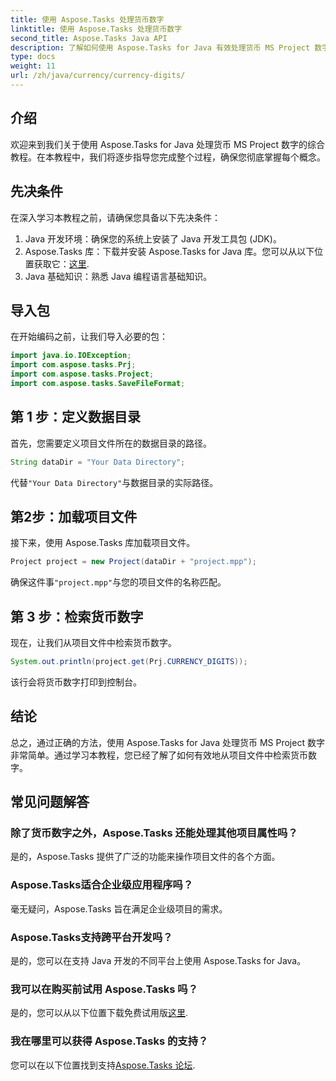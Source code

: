 ```yaml
---
title: 使用 Aspose.Tasks 处理货币数字
linktitle: 使用 Aspose.Tasks 处理货币数字
second_title: Aspose.Tasks Java API
description: 了解如何使用 Aspose.Tasks for Java 有效处理货币 MS Project 数字。带有代码示例的分步指南。
type: docs
weight: 11
url: /zh/java/currency/currency-digits/
---
```

## 介绍
欢迎来到我们关于使用 Aspose.Tasks for Java 处理货币 MS Project 数字的综合教程。在本教程中，我们将逐步指导您完成整个过程，确保您彻底掌握每个概念。
## 先决条件
在深入学习本教程之前，请确保您具备以下先决条件：
1. Java 开发环境：确保您的系统上安装了 Java 开发工具包 (JDK)。
2.  Aspose.Tasks 库：下载并安装 Aspose.Tasks for Java 库。您可以从以下位置获取它：[这里](https://releases.aspose.com/tasks/java/).
3. Java 基础知识：熟悉 Java 编程语言基础知识。

## 导入包
在开始编码之前，让我们导入必要的包：
```java
import java.io.IOException;
import com.aspose.tasks.Prj;
import com.aspose.tasks.Project;
import com.aspose.tasks.SaveFileFormat;
```

## 第 1 步：定义数据目录
首先，您需要定义项目文件所在的数据目录的路径。
```java
String dataDir = "Your Data Directory";
```
代替`"Your Data Directory"`与数据目录的实际路径。
## 第2步：加载项目文件
接下来，使用 Aspose.Tasks 库加载项目文件。
```java
Project project = new Project(dataDir + "project.mpp");
```
确保这件事`"project.mpp"`与您的项目文件的名称匹配。
## 第 3 步：检索货币数字
现在，让我们从项目文件中检索货币数字。
```java
System.out.println(project.get(Prj.CURRENCY_DIGITS));
```
该行会将货币数字打印到控制台。

## 结论
总之，通过正确的方法，使用 Aspose.Tasks for Java 处理货币 MS Project 数字非常简单。通过学习本教程，您已经了解了如何有效地从项目文件中检索货币数字。
## 常见问题解答
### 除了货币数字之外，Aspose.Tasks 还能处理其他项目属性吗？
是的，Aspose.Tasks 提供了广泛的功能来操作项目文件的各个方面。
### Aspose.Tasks适合企业级应用程序吗？
毫无疑问，Aspose.Tasks 旨在满足企业级项目的需求。
### Aspose.Tasks支持跨平台开发吗？
是的，您可以在支持 Java 开发的不同平台上使用 Aspose.Tasks for Java。
### 我可以在购买前试用 Aspose.Tasks 吗？
是的，您可以从以下位置下载免费试用版[这里](https://releases.aspose.com/).
### 我在哪里可以获得 Aspose.Tasks 的支持？
您可以在以下位置找到支持[Aspose.Tasks 论坛](https://forum.aspose.com/c/tasks/15).
